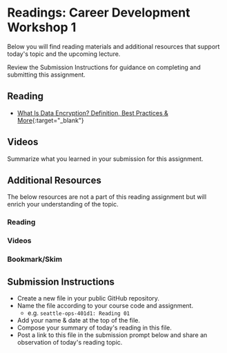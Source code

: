 # Readings: Career Development Workshop 1 

Below you will find reading materials and additional resources that support today's topic and the upcoming lecture.

Review the Submission Instructions for guidance on completing and submitting this assignment.

## Reading

- [What Is Data Encryption? Definition, Best Practices & More](https://digitalguardian.com/blog/what-data-encryption#:~:text=A%20Definition%20of%20Data%20Encryption,unencrypted%20data%20is%20called%20plaintext.){:target="_blank"}

## Videos

Summarize what you learned in your submission for this assignment.

## Additional Resources

The below resources are not a part of this reading assignment but will enrich your understanding of the topic.

### Reading

### Videos

### Bookmark/Skim

## Submission Instructions

- Create a new file in your public GitHub repository.
- Name the file according to your course code and assignment.
   - e.g. `seattle-ops-401d1: Reading 01`
- Add your name & date at the top of the file.
- Compose your summary of today's reading in this file.
- Post a link to this file in the submission prompt below and share an observation of today's reading topic.
